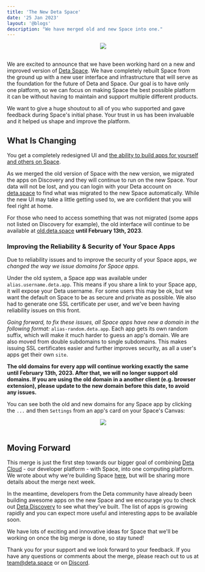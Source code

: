 ```yaml
---
title: 'The New Deta Space'
date: '25 Jan 2023'
layout: '@blogs'
description: "We have merged old and new Space into one."
---
```


<div style="display: flex; justify-content: center;">
<img src="/blog_assets/230125-newspace.webp" style="max-width: 736px; margin: auto;"/>
</div>
<br />

We are excited to announce that we have been working hard on a new and improved version of [Deta Space](https://deta.space). We have completely rebuilt Space from the ground up with a new user interface and infrastructure that will serve as the foundation for the future of Deta and Space. Our goal is to have only one platform, so we can focus on making Space the best possible platform it can be without having to maintain and support multiple different products.

We want to give a huge shoutout to all of you who supported and gave feedback during Space's initial phase. Your trust in us has been invaluable and it helped us shape and improve the platform.



## What Is Changing

You get a completely redesigned UI and [the ability to build apps for yourself and others on Space](https://deta.space/docs/en/introduction/start).

As we merged the old version of Space with the new version, we migrated the apps on Discovery and they will continue to run on the new Space. Your data will not be lost, and you can login with your Deta account on [deta.space](https://deta.space) to find what was migrated to the new Space automatically. While the new UI may take a little getting used to, we are confident that you will feel right at home.

For those who need to access something that was not migrated (some apps not listed on Discovery for example), the old interface will continue to be available at [old.deta.space](https://old.deta.space) **until February 13th, 2023**.

### Improving the Reliability & Security of Your Space Apps

Due to reliability issues and to improve the security of your Space apps, *we changed the way we issue domains for Space apps.*

Under the old system, a Space app was available under `alias.username.deta.app`. This means if you share a link to your Space app, it will expose your Deta username. For some users this may be ok, but we want the default on Space to be as secure and private as possible. We also had to generate one SSL certificate per user, and we've been having reliability issues on this front.

*Going forward, to fix these issues, all Space apps have new a domain in the following format:* `alias-random.deta.app`. Each app gets its own random suffix, which will make it much harder to guess an app's domain. We are also moved from double subdomains to single subdomains. This makes issuing SSL certificates easier and further improves security, as all a user's apps get their own `site`.

**The old domains for every app will continue working exactly the same until February 13th, 2023. After that, we will no longer support old domains. If you are using the old domain in a another client (e.g. browser extension), please update to the new domain before this date, to avoid any issues.**

You can see both the old and new domains for any Space app by clicking the `...` and then `Settings` from an app's card on your Space's Canvas:

<div style="display: flex; justify-content: center;"/>
<img src="/blog_assets/230125-old-domains.webp" style="max-width: 600px; margin: auto;"/>
</div>
<br />

## Moving Forward

This merge is just the first step towards our bigger goal of combining [Deta Cloud](https://deta.sh) - our developer platform - with Space, into one computing platform. We wrote about why we're building Space [here](https://deta.space/motivation/), but will be sharing more details about the merge next week.

In the meantime, developers from the Deta community have already been building awesome apps on the new Space and we encourage you to check out [Deta Discovery](/discovery) to see what they've built. The list of apps is growing rapidly and you can expect more useful and interesting apps to be available soon.

We have lots of exciting and innovative ideas for Space that we'll be working on once the big merge is done, so stay tuned!

Thank you for your support and we look forward to your feedback. If you have any questions or comments about the merge, please reach out to us at [team@deta.space](mailto:team@deta.space) or on [Discord](https://go.deta.dev/discord).
